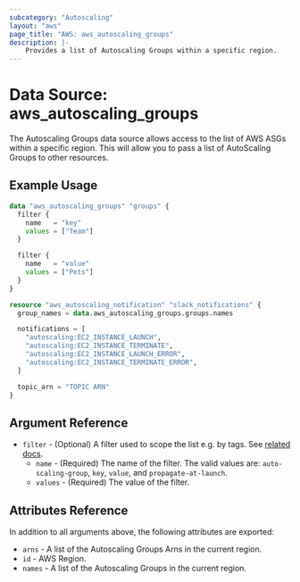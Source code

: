 ```yaml
---
subcategory: "Autoscaling"
layout: "aws"
page_title: "AWS: aws_autoscaling_groups"
description: |-
    Provides a list of Autoscaling Groups within a specific region.
---
```


# Data Source: aws_autoscaling_groups

The Autoscaling Groups data source allows access to the list of AWS
ASGs within a specific region. This will allow you to pass a list of AutoScaling Groups to other resources.

## Example Usage

```terraform
data "aws_autoscaling_groups" "groups" {
  filter {
    name   = "key"
    values = ["Team"]
  }

  filter {
    name   = "value"
    values = ["Pets"]
  }
}

resource "aws_autoscaling_notification" "slack_notifications" {
  group_names = data.aws_autoscaling_groups.groups.names

  notifications = [
    "autoscaling:EC2_INSTANCE_LAUNCH",
    "autoscaling:EC2_INSTANCE_TERMINATE",
    "autoscaling:EC2_INSTANCE_LAUNCH_ERROR",
    "autoscaling:EC2_INSTANCE_TERMINATE_ERROR",
  ]

  topic_arn = "TOPIC ARN"
}
```

## Argument Reference

* `filter` - (Optional) A filter used to scope the list e.g. by tags. See [related docs](http://docs.aws.amazon.com/AutoScaling/latest/APIReference/API_Filter.html).
    * `name` - (Required) The name of the filter. The valid values are: `auto-scaling-group`, `key`, `value`, and `propagate-at-launch`.
    * `values` - (Required) The value of the filter.

## Attributes Reference

In addition to all arguments above, the following attributes are exported:

* `arns` - A list of the Autoscaling Groups Arns in the current region.
* `id` - AWS Region.
* `names` - A list of the Autoscaling Groups in the current region.